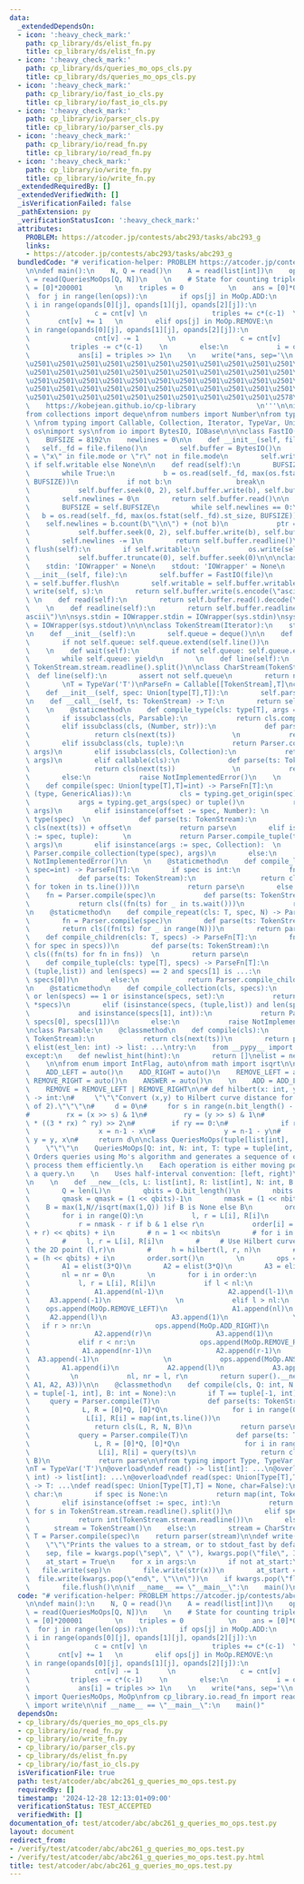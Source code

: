 ```yaml
---
data:
  _extendedDependsOn:
  - icon: ':heavy_check_mark:'
    path: cp_library/ds/elist_fn.py
    title: cp_library/ds/elist_fn.py
  - icon: ':heavy_check_mark:'
    path: cp_library/ds/queries_mo_ops_cls.py
    title: cp_library/ds/queries_mo_ops_cls.py
  - icon: ':heavy_check_mark:'
    path: cp_library/io/fast_io_cls.py
    title: cp_library/io/fast_io_cls.py
  - icon: ':heavy_check_mark:'
    path: cp_library/io/parser_cls.py
    title: cp_library/io/parser_cls.py
  - icon: ':heavy_check_mark:'
    path: cp_library/io/read_fn.py
    title: cp_library/io/read_fn.py
  - icon: ':heavy_check_mark:'
    path: cp_library/io/write_fn.py
    title: cp_library/io/write_fn.py
  _extendedRequiredBy: []
  _extendedVerifiedWith: []
  _isVerificationFailed: false
  _pathExtension: py
  _verificationStatusIcon: ':heavy_check_mark:'
  attributes:
    PROBLEM: https://atcoder.jp/contests/abc293/tasks/abc293_g
    links:
    - https://atcoder.jp/contests/abc293/tasks/abc293_g
  bundledCode: "# verification-helper: PROBLEM https://atcoder.jp/contests/abc293/tasks/abc293_g\n\
    \n\ndef main():\n    N, Q = read()\n    A = read(list[int])\n    ops, *opands\
    \ = read(QueriesMoOps[Q, N])\n    \n    # State for counting triples\n    cnt\
    \ = [0]*200001        \n    triples = 0           \n    ans = [0]*Q\n    \n  \
    \  for j in range(len(ops)):\n        if ops[j] in MoOp.ADD:\n            for\
    \ i in range(opands[0][j], opands[1][j], opands[2][j]):\n                v = A[i]\n\
    \                c = cnt[v] \n                triples += c*(c-1)  \n         \
    \       cnt[v] += 1   \n        elif ops[j] in MoOp.REMOVE:\n            for i\
    \ in range(opands[0][j], opands[1][j], opands[2][j]):\n                v = A[i]\n\
    \                cnt[v] -= 1       \n                c = cnt[v]      \n      \
    \          triples -= c*(c-1)    \n        else:\n            i = opands[0][j]\n\
    \            ans[i] = triples >> 1\n    \n    write(*ans, sep='\\n')\n\n'''\n\u257A\
    \u2501\u2501\u2501\u2501\u2501\u2501\u2501\u2501\u2501\u2501\u2501\u2501\u2501\
    \u2501\u2501\u2501\u2501\u2501\u2501\u2501\u2501\u2501\u2501\u2501\u2501\u2501\
    \u2501\u2501\u2501\u2501\u2501\u2501\u2501\u2501\u2501\u2501\u2501\u2501\u2501\
    \u2501\u2501\u2501\u2501\u2501\u2501\u2501\u2501\u2501\u2501\u2501\u2501\u2501\
    \u2501\u2501\u2501\u2501\u2501\u2501\u2501\u2501\u2501\u2501\u2578\n         \
    \    https://kobejean.github.io/cp-library               \n'''\n\nimport typing\n\
    from collections import deque\nfrom numbers import Number\nfrom types import GenericAlias\
    \ \nfrom typing import Callable, Collection, Iterator, TypeVar, Union\nimport\
    \ os\nimport sys\nfrom io import BytesIO, IOBase\n\n\nclass FastIO(IOBase):\n\
    \    BUFSIZE = 8192\n    newlines = 0\n\n    def __init__(self, file):\n     \
    \   self._fd = file.fileno()\n        self.buffer = BytesIO()\n        self.writable\
    \ = \"x\" in file.mode or \"r\" not in file.mode\n        self.write = self.buffer.write\
    \ if self.writable else None\n\n    def read(self):\n        BUFSIZE = self.BUFSIZE\n\
    \        while True:\n            b = os.read(self._fd, max(os.fstat(self._fd).st_size,\
    \ BUFSIZE))\n            if not b:\n                break\n            ptr = self.buffer.tell()\n\
    \            self.buffer.seek(0, 2), self.buffer.write(b), self.buffer.seek(ptr)\n\
    \        self.newlines = 0\n        return self.buffer.read()\n\n    def readline(self):\n\
    \        BUFSIZE = self.BUFSIZE\n        while self.newlines == 0:\n         \
    \   b = os.read(self._fd, max(os.fstat(self._fd).st_size, BUFSIZE))\n        \
    \    self.newlines = b.count(b\"\\n\") + (not b)\n            ptr = self.buffer.tell()\n\
    \            self.buffer.seek(0, 2), self.buffer.write(b), self.buffer.seek(ptr)\n\
    \        self.newlines -= 1\n        return self.buffer.readline()\n\n    def\
    \ flush(self):\n        if self.writable:\n            os.write(self._fd, self.buffer.getvalue())\n\
    \            self.buffer.truncate(0), self.buffer.seek(0)\n\n\nclass IOWrapper(IOBase):\n\
    \    stdin: 'IOWrapper' = None\n    stdout: 'IOWrapper' = None\n    \n    def\
    \ __init__(self, file):\n        self.buffer = FastIO(file)\n        self.flush\
    \ = self.buffer.flush\n        self.writable = self.buffer.writable\n\n    def\
    \ write(self, s):\n        return self.buffer.write(s.encode(\"ascii\"))\n   \
    \ \n    def read(self):\n        return self.buffer.read().decode(\"ascii\")\n\
    \    \n    def readline(self):\n        return self.buffer.readline().decode(\"\
    ascii\")\n\nsys.stdin = IOWrapper.stdin = IOWrapper(sys.stdin)\nsys.stdout = IOWrapper.stdout\
    \ = IOWrapper(sys.stdout)\n\n\nclass TokenStream(Iterator):\n    stream = IOWrapper.stdin\n\
    \n    def __init__(self):\n        self.queue = deque()\n\n    def __next__(self):\n\
    \        if not self.queue: self.queue.extend(self.line())\n        return self.queue.popleft()\n\
    \    \n    def wait(self):\n        if not self.queue: self.queue.extend(self.line())\n\
    \        while self.queue: yield\n        \n    def line(self):\n        return\
    \ TokenStream.stream.readline().split()\n\nclass CharStream(TokenStream):\n  \
    \  def line(self):\n        assert not self.queue\n        return next(TokenStream.stream).rstrip()\n\
    \        \nT = TypeVar('T')\nParseFn = Callable[[TokenStream],T]\nclass Parser:\n\
    \    def __init__(self, spec: Union[type[T],T]):\n        self.parse = Parser.compile(spec)\n\
    \n    def __call__(self, ts: TokenStream) -> T:\n        return self.parse(ts)\n\
    \    \n    @staticmethod\n    def compile_type(cls: type[T], args = ()) -> T:\n\
    \        if issubclass(cls, Parsable):\n            return cls.compile(*args)\n\
    \        elif issubclass(cls, (Number, str)):\n            def parse(ts: TokenStream):\n\
    \                return cls(next(ts))              \n            return parse\n\
    \        elif issubclass(cls, tuple):\n            return Parser.compile_tuple(cls,\
    \ args)\n        elif issubclass(cls, Collection):\n            return Parser.compile_collection(cls,\
    \ args)\n        elif callable(cls):\n            def parse(ts: TokenStream):\n\
    \                return cls(next(ts))              \n            return parse\n\
    \        else:\n            raise NotImplementedError()\n    \n    @staticmethod\n\
    \    def compile(spec: Union[type[T],T]=int) -> ParseFn[T]:\n        if isinstance(spec,\
    \ (type, GenericAlias)):\n            cls = typing.get_origin(spec) or spec\n\
    \            args = typing.get_args(spec) or tuple()\n            return Parser.compile_type(cls,\
    \ args)\n        elif isinstance(offset := spec, Number): \n            cls =\
    \ type(spec)  \n            def parse(ts: TokenStream):\n                return\
    \ cls(next(ts)) + offset\n            return parse\n        elif isinstance(args\
    \ := spec, tuple):      \n            return Parser.compile_tuple(type(spec),\
    \ args)\n        elif isinstance(args := spec, Collection):  \n            return\
    \ Parser.compile_collection(type(spec), args)\n        else:\n            raise\
    \ NotImplementedError()\n    \n    @staticmethod\n    def compile_line(cls: T,\
    \ spec=int) -> ParseFn[T]:\n        if spec is int:\n            fn = Parser.compile(spec)\n\
    \            def parse(ts: TokenStream):\n                return cls((int(token)\
    \ for token in ts.line()))\n            return parse\n        else:\n        \
    \    fn = Parser.compile(spec)\n            def parse(ts: TokenStream):\n    \
    \            return cls((fn(ts) for _ in ts.wait()))\n            return parse\n\
    \n    @staticmethod\n    def compile_repeat(cls: T, spec, N) -> ParseFn[T]:\n\
    \        fn = Parser.compile(spec)\n        def parse(ts: TokenStream):\n    \
    \        return cls((fn(ts) for _ in range(N)))\n        return parse\n\n    @staticmethod\n\
    \    def compile_children(cls: T, specs) -> ParseFn[T]:\n        fns = tuple((Parser.compile(spec)\
    \ for spec in specs))\n        def parse(ts: TokenStream):\n            return\
    \ cls((fn(ts) for fn in fns))  \n        return parse\n            \n    @staticmethod\n\
    \    def compile_tuple(cls: type[T], specs) -> ParseFn[T]:\n        if isinstance(specs,\
    \ (tuple,list)) and len(specs) == 2 and specs[1] is ...:\n            return Parser.compile_line(cls,\
    \ specs[0])\n        else:\n            return Parser.compile_children(cls, specs)\n\
    \n    @staticmethod\n    def compile_collection(cls, specs):\n        if not specs\
    \ or len(specs) == 1 or isinstance(specs, set):\n            return Parser.compile_line(cls,\
    \ *specs)\n        elif (isinstance(specs, (tuple,list)) and len(specs) == 2 \n\
    \            and isinstance(specs[1], int)):\n            return Parser.compile_repeat(cls,\
    \ specs[0], specs[1])\n        else:\n            raise NotImplementedError()\n\
    \nclass Parsable:\n    @classmethod\n    def compile(cls):\n        def parser(ts:\
    \ TokenStream):\n            return cls(next(ts))\n        return parser\n\ndef\
    \ elist(est_len: int) -> list: ...\ntry:\n    from __pypy__ import newlist_hint\n\
    except:\n    def newlist_hint(hint):\n        return []\nelist = newlist_hint\n\
    \    \n\nfrom enum import IntFlag, auto\nfrom math import isqrt\n\nclass MoOp(IntFlag):\n\
    \    ADD_LEFT = auto()\n    ADD_RIGHT = auto()\n    REMOVE_LEFT = auto()\n   \
    \ REMOVE_RIGHT = auto()\n    ANSWER = auto()\n    \n    ADD = ADD_LEFT | ADD_RIGHT\n\
    \    REMOVE = REMOVE_LEFT | REMOVE_RIGHT\n\n# def hilbert(x: int, y: int, n: int)\
    \ -> int:\n#     \"\"\"Convert (x,y) to Hilbert curve distance for given n (power\
    \ of 2).\"\"\"\n#     d = 0\n#     for s in range(n.bit_length() - 1, -1, -1):\n\
    #         rx = (x >> s) & 1\n#         ry = (y >> s) & 1\n#         d += n * n\
    \ * ((3 * rx) ^ ry) >> 2\n#         if ry == 0:\n#             if rx == 1:\n#\
    \                 x = n-1 - x\n#                 y = n-1 - y\n#             x,\
    \ y = y, x\n#     return d\n\nclass QueriesMoOps(tuple[list[int], ...],Parsable):\n\
    \    \"\"\"\n    QueriesMoOps[Q: int, N: int, T: type = tuple[int, int]]\n   \
    \ Orders queries using Mo's algorithm and generates a sequence of operations to\
    \ process them efficiently.\n    Each operation is either moving pointers or answering\
    \ a query.\n    \n    Uses half-interval convention: [left, right)\n    \"\"\"\
    \n    \n    def __new__(cls, L: list[int], R: list[int], N: int, B: int = None):\n\
    \        Q = len(L)\n        qbits = Q.bit_length()\n        nbits = (N+1).bit_length()\n\
    \        qmask = qmask = (1 << qbits)-1\n        nmask = (1 << nbits)-1\n    \
    \    B = max(1,N//isqrt(max(1,Q)) )if B is None else B\n        order = [0]*Q\n\
    \        for i in range(Q):\n            l, r = L[i], R[i]\n            b = l//B\n\
    \            r = nmask - r if b & 1 else r\n            order[i] = (((b << nbits)\
    \ + r) << qbits) + i\n        # n = 1 << nbits\n        # for i in range(Q):\n\
    \        #     l, r = L[i], R[i]\n        #     # Use Hilbert curve mapping for\
    \ the 2D point (l,r)\n        #     h = hilbert(l, r, n)\n        #     order[i]\
    \ = (h << qbits) + i\n        order.sort()\n        \n        ops = elist(3*Q)\n\
    \        A1 = elist(3*Q)\n        A2 = elist(3*Q)\n        A3 = elist(3*Q)\n\n\
    \        nl = nr = 0\n        \n        for i in order:\n            i &= qmask\n\
    \            l, r = L[i], R[i]\n            if l < nl:\n                ops.append(MoOp.ADD_LEFT)\n\
    \                A1.append(nl-1)\n                A2.append(l-1)\n           \
    \     A3.append(-1)\n                \n            elif l > nl:\n            \
    \    ops.append(MoOp.REMOVE_LEFT)\n                A1.append(nl)\n           \
    \     A2.append(l)\n                A3.append(1)\n                \n         \
    \   if r > nr:\n                ops.append(MoOp.ADD_RIGHT)\n                A1.append(nr)\n\
    \                A2.append(r)\n                A3.append(1)\n                \n\
    \            elif r < nr:\n                ops.append(MoOp.REMOVE_RIGHT)\n   \
    \             A1.append(nr-1)\n                A2.append(r-1)\n              \
    \  A3.append(-1)\n                \n            ops.append(MoOp.ANSWER)\n    \
    \        A1.append(i)\n            A2.append(l)\n            A3.append(r)\n  \
    \          \n            nl, nr = l, r\n        return super().__new__(cls, (ops,\
    \ A1, A2, A3))\n\n    @classmethod\n    def compile(cls, Q: int, N: int, T: type\
    \ = tuple[-1, int], B: int = None):\n        if T == tuple[-1, int]:\n       \
    \     query = Parser.compile(T)\n            def parse(ts: TokenStream):\n   \
    \             L, R = [0]*Q, [0]*Q\n                for i in range(Q):\n      \
    \              L[i], R[i] = map(int,ts.line())\n                    L[i] -= 1\n\
    \                return cls(L, R, N, B)\n            return parse\n        else:\n\
    \            query = Parser.compile(T)\n            def parse(ts: TokenStream):\n\
    \                L, R = [0]*Q, [0]*Q\n                for i in range(Q):\n   \
    \                 L[i], R[i] = query(ts)\n                return cls(L, R, N,\
    \ B)\n            return parse\n\nfrom typing import Type, TypeVar, Union, overload\n\
    \nT = TypeVar('T')\n@overload\ndef read() -> list[int]: ...\n@overload\ndef read(spec:\
    \ int) -> list[int]: ...\n@overload\ndef read(spec: Union[Type[T],T], char=False)\
    \ -> T: ...\ndef read(spec: Union[Type[T],T] = None, char=False):\n    if not\
    \ char:\n        if spec is None:\n            return map(int, TokenStream.stream.readline().split())\n\
    \        elif isinstance(offset := spec, int):\n            return [int(s)+offset\
    \ for s in TokenStream.stream.readline().split()]\n        elif spec is int:\n\
    \            return int(TokenStream.stream.readline())\n        else:\n      \
    \      stream = TokenStream()\n    else:\n        stream = CharStream()\n    parser:\
    \ T = Parser.compile(spec)\n    return parser(stream)\n\ndef write(*args, **kwargs):\n\
    \    \"\"\"Prints the values to a stream, or to stdout_fast by default.\"\"\"\n\
    \    sep, file = kwargs.pop(\"sep\", \" \"), kwargs.pop(\"file\", IOWrapper.stdout)\n\
    \    at_start = True\n    for x in args:\n        if not at_start:\n         \
    \   file.write(sep)\n        file.write(str(x))\n        at_start = False\n  \
    \  file.write(kwargs.pop(\"end\", \"\\n\"))\n    if kwargs.pop(\"flush\", False):\n\
    \        file.flush()\n\nif __name__ == \"__main__\":\n    main()\n"
  code: "# verification-helper: PROBLEM https://atcoder.jp/contests/abc293/tasks/abc293_g\n\
    \n\ndef main():\n    N, Q = read()\n    A = read(list[int])\n    ops, *opands\
    \ = read(QueriesMoOps[Q, N])\n    \n    # State for counting triples\n    cnt\
    \ = [0]*200001        \n    triples = 0           \n    ans = [0]*Q\n    \n  \
    \  for j in range(len(ops)):\n        if ops[j] in MoOp.ADD:\n            for\
    \ i in range(opands[0][j], opands[1][j], opands[2][j]):\n                v = A[i]\n\
    \                c = cnt[v] \n                triples += c*(c-1)  \n         \
    \       cnt[v] += 1   \n        elif ops[j] in MoOp.REMOVE:\n            for i\
    \ in range(opands[0][j], opands[1][j], opands[2][j]):\n                v = A[i]\n\
    \                cnt[v] -= 1       \n                c = cnt[v]      \n      \
    \          triples -= c*(c-1)    \n        else:\n            i = opands[0][j]\n\
    \            ans[i] = triples >> 1\n    \n    write(*ans, sep='\\n')\n\nfrom cp_library.ds.queries_mo_ops_cls\
    \ import QueriesMoOps, MoOp\nfrom cp_library.io.read_fn import read\nfrom cp_library.io.write_fn\
    \ import write\n\nif __name__ == \"__main__\":\n    main()"
  dependsOn:
  - cp_library/ds/queries_mo_ops_cls.py
  - cp_library/io/read_fn.py
  - cp_library/io/write_fn.py
  - cp_library/io/parser_cls.py
  - cp_library/ds/elist_fn.py
  - cp_library/io/fast_io_cls.py
  isVerificationFile: true
  path: test/atcoder/abc/abc261_g_queries_mo_ops.test.py
  requiredBy: []
  timestamp: '2024-12-28 12:13:01+09:00'
  verificationStatus: TEST_ACCEPTED
  verifiedWith: []
documentation_of: test/atcoder/abc/abc261_g_queries_mo_ops.test.py
layout: document
redirect_from:
- /verify/test/atcoder/abc/abc261_g_queries_mo_ops.test.py
- /verify/test/atcoder/abc/abc261_g_queries_mo_ops.test.py.html
title: test/atcoder/abc/abc261_g_queries_mo_ops.test.py
---
```


